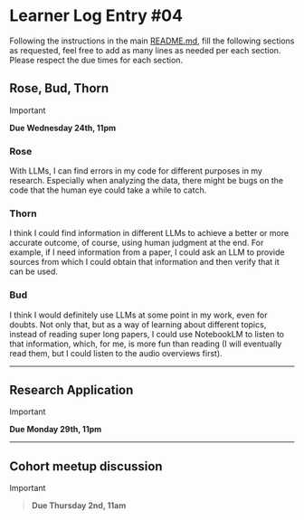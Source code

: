 # Learner Log Entry #04

Following the instructions in the main [README.md](README.md/#entries-instructions), fill the following sections as requested, feel free to add as many lines as needed per each section. Please respect the due times for each section.

## Rose, Bud, Thorn

> [!IMPORTANT]
> **Due Wednesday 24th, 11pm**

### Rose

With LLMs, I can find errors in my code for different purposes in my research. Especially when analyzing the data, there might be bugs on the code that the human eye could take a while to catch.

### Thorn

I think I could find information in different LLMs to achieve a better or more accurate outcome, of course, using human judgment at the end. For example, if I need information from a paper, I could ask an LLM to provide sources from which I could obtain that information and then verify that it can be used.

### Bud

I think I would definitely use LLMs at some point in my work, even for doubts. Not only that, but as a way of learning about different topics, instead of reading super long papers, I could use NotebookLM to listen to that information, which, for me, is more fun than reading (I will eventually read them, but I could listen to the audio overviews first).

---

## Research Application

> [!IMPORTANT]
> **Due Monday 29th, 11pm**


---

## Cohort meetup discussion

> [!IMPORTANT]

> **Due Thursday 2nd, 11am**
